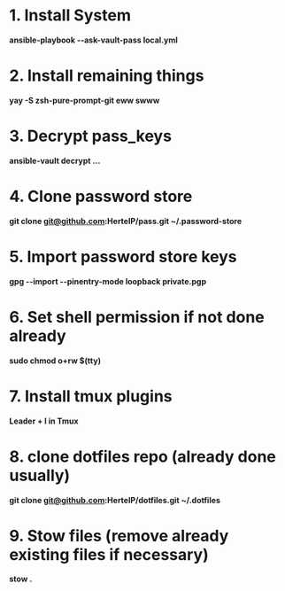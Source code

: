 # 1. Install System
**ansible-playbook --ask-vault-pass local.yml**

# 2. Install remaining things
**yay -S zsh-pure-prompt-git eww swww**

# 3. Decrypt pass_keys
**ansible-vault decrypt ...**

# 4. Clone password store
**git clone git@github.com:HertelP/pass.git ~/.password-store**

# 5. Import password store keys
**gpg --import --pinentry-mode loopback private.pgp**

# 6. Set shell permission if not done already
**sudo chmod o+rw $(tty)**

# 7. Install tmux plugins
**Leader + I in Tmux**



# 8. clone dotfiles repo (already done usually)
**git clone git@github.com:HertelP/dotfiles.git ~/.dotfiles**

# 9. Stow files (remove already existing files if necessary)
**stow .**
